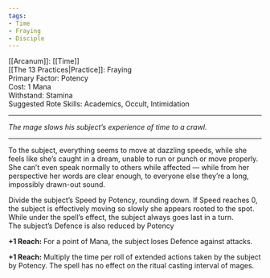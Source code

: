 ```yaml
---
tags:
- Time
- Fraying
- Disciple
---
```


[[Arcanum]]: [[Time]]\
[[The 13 Practices|Practice]]: Fraying\
Primary Factor: Potency\
Cost: 1 Mana\
Withstand: Stamina\
Suggested Rote Skills: Academics, Occult, Intimidation

---

_The mage slows his subject’s experience of time to a crawl._

---

To the subject, everything seems to move at dazzling speeds, while she feels like she’s caught in a dream, unable to run or punch or move properly.\
She can’t even speak normally to others while affected — while from her perspective her words are clear enough, to everyone else they’re a long, impossibly drawn-out sound.

Divide the subject’s Speed by Potency, rounding down. If Speed reaches 0, the subject is effectively moving so slowly she appears rooted to the spot. While under the spell’s effect, the subject always goes last in a turn.\
The subject’s Defence is also reduced by Potency

**+1 Reach:** For a point of Mana, the subject loses Defence against attacks.

**+1 Reach:** Multiply the time per roll of extended actions taken by the subject by Potency. The spell has no effect on the ritual casting interval of mages.